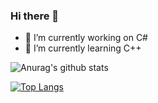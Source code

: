 ### Hi there 👋
- 🔭 I’m currently working on C#
- 🌱 I’m currently learning C++

![Anurag's github stats](https://github-readme-stats.vercel.app/api?username=ArchiDog1998&show_icons=true&count_private=true)

[![Top Langs](https://github-readme-stats.vercel.app/api/top-langs/?username=ArchiDog1998)](https://github.com/anuraghazra/github-readme-stats)

<!--
**ArchiDog1998/ArchiDog1998** is a ✨ _special_ ✨ repository because its `README.md` (this file) appears on your GitHub profile.

Here are some ideas to get you started:


- 👯 I’m looking to collaborate on ...
- 🤔 I’m looking for help with ...
- 💬 Ask me about ...
- 📫 How to reach me: ...
- 😄 Pronouns: ...
- ⚡ Fun fact: ...
-->
